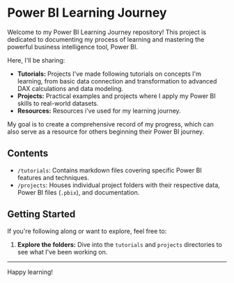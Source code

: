 # Power BI Learning Journey

Welcome to my Power BI Learning Journey repository! This project is dedicated to documenting my process of learning and mastering the powerful business intelligence tool, Power BI.

Here, I'll be sharing:

*   **Tutorials:** Projects I've made following tutorials on concepts I'm learning, from basic data connection and transformation to advanced DAX calculations and data modeling.
*   **Projects:** Practical examples and projects where I apply my Power BI skills to real-world datasets.
*   **Resources:** Resources i've used for my learning journey.

My goal is to create a comprehensive record of my progress, which can also serve as a resource for others beginning their Power BI journey.

## Contents

*   `/tutorials`: Contains markdown files covering specific Power BI features and techniques.
*   `/projects`: Houses individual project folders with their respective data, Power BI files (`.pbix`), and documentation.

## Getting Started

If you're following along or want to explore, feel free to:

1.  **Explore the folders:** Dive into the `tutorials` and `projects` directories to see what I've been working on.

---

Happy learning!
